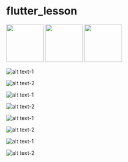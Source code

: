# flutter_lesson
 
 <p float="left">
  <img src="https://github.com/oengmengthong/flutter_lesson/blob/master/images/Screenshot_1563356674.png" width="100" />
  <img src="https://github.com/oengmengthong/flutter_lesson/blob/master/images/Screenshot_1563356674.png" width="100" /> 
  <img src="https://github.com/oengmengthong/flutter_lesson/blob/master/images/Screenshot_1563356674.png" width="100" />
</p>
 
![alt text-1](https://github.com/oengmengthong/flutter_lesson/blob/master/images/Screenshot_1563356674.png "title-1") 

![alt text-2](https://github.com/oengmengthong/flutter_lesson/blob/master/images/Screenshot_1563422280.png "title-2")

![alt text-1](https://github.com/oengmengthong/flutter_lesson/blob/master/images/Screenshot_1563422285.png "title-1")

![alt text-2](https://github.com/oengmengthong/flutter_lesson/blob/master/images/Screenshot_1563422289.png "title-2")

![alt text-1](https://github.com/oengmengthong/flutter_lesson/blob/master/images/Screenshot_1563422294.png "title-1")

![alt text-2](https://github.com/oengmengthong/flutter_lesson/blob/master/images/Screenshot_1563422299.png "title-2")

![alt text-1](https://github.com/oengmengthong/flutter_lesson/blob/master/images/Screenshot_1563422302.png "title-1")

![alt text-2](https://github.com/oengmengthong/flutter_lesson/blob/master/images/Screenshot_1563422315.png "title-2")
